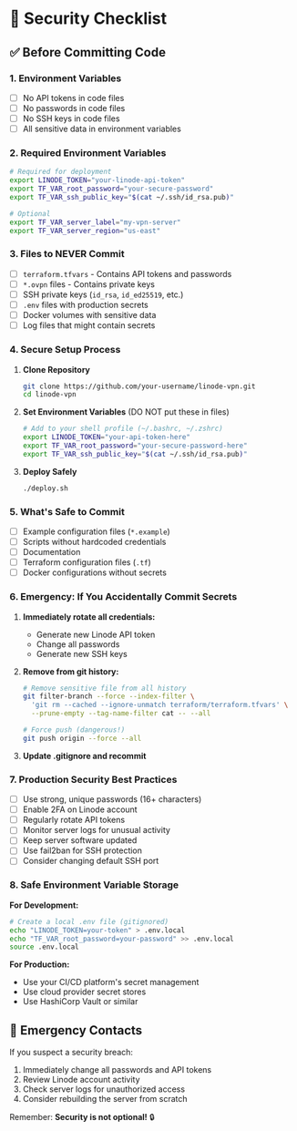 # 🔐 Security Checklist

## ✅ Before Committing Code

### 1. **Environment Variables**
- [ ] No API tokens in code files
- [ ] No passwords in code files
- [ ] No SSH keys in code files
- [ ] All sensitive data in environment variables

### 2. **Required Environment Variables**
```bash
# Required for deployment
export LINODE_TOKEN="your-linode-api-token"
export TF_VAR_root_password="your-secure-password"
export TF_VAR_ssh_public_key="$(cat ~/.ssh/id_rsa.pub)"

# Optional
export TF_VAR_server_label="my-vpn-server"
export TF_VAR_server_region="us-east"
```

### 3. **Files to NEVER Commit**
- [ ] `terraform.tfvars` - Contains API tokens and passwords
- [ ] `*.ovpn` files - Contains private keys
- [ ] SSH private keys (`id_rsa`, `id_ed25519`, etc.)
- [ ] `.env` files with production secrets
- [ ] Docker volumes with sensitive data
- [ ] Log files that might contain secrets

### 4. **Secure Setup Process**

1. **Clone Repository**
   ```bash
   git clone https://github.com/your-username/linode-vpn.git
   cd linode-vpn
   ```

2. **Set Environment Variables** (DO NOT put these in files)
   ```bash
   # Add to your shell profile (~/.bashrc, ~/.zshrc)
   export LINODE_TOKEN="your-api-token-here"
   export TF_VAR_root_password="your-secure-password-here"
   export TF_VAR_ssh_public_key="$(cat ~/.ssh/id_rsa.pub)"
   ```

3. **Deploy Safely**
   ```bash
   ./deploy.sh
   ```

### 5. **What's Safe to Commit**
- [ ] Example configuration files (`*.example`)
- [ ] Scripts without hardcoded credentials
- [ ] Documentation
- [ ] Terraform configuration files (`.tf`)
- [ ] Docker configurations without secrets

### 6. **Emergency: If You Accidentally Commit Secrets**

1. **Immediately rotate all credentials:**
   - Generate new Linode API token
   - Change all passwords
   - Generate new SSH keys

2. **Remove from git history:**
   ```bash
   # Remove sensitive file from all history
   git filter-branch --force --index-filter \
     'git rm --cached --ignore-unmatch terraform/terraform.tfvars' \
     --prune-empty --tag-name-filter cat -- --all
   
   # Force push (dangerous!)
   git push origin --force --all
   ```

3. **Update .gitignore and recommit**

### 7. **Production Security Best Practices**
- [ ] Use strong, unique passwords (16+ characters)
- [ ] Enable 2FA on Linode account
- [ ] Regularly rotate API tokens
- [ ] Monitor server logs for unusual activity
- [ ] Keep server software updated
- [ ] Use fail2ban for SSH protection
- [ ] Consider changing default SSH port

### 8. **Safe Environment Variable Storage**

**For Development:**
```bash
# Create a local .env file (gitignored)
echo "LINODE_TOKEN=your-token" > .env.local
echo "TF_VAR_root_password=your-password" >> .env.local
source .env.local
```

**For Production:**
- Use your CI/CD platform's secret management
- Use cloud provider secret stores
- Use HashiCorp Vault or similar

## 🚨 Emergency Contacts
If you suspect a security breach:
1. Immediately change all passwords and API tokens
2. Review Linode account activity
3. Check server logs for unauthorized access
4. Consider rebuilding the server from scratch

Remember: **Security is not optional!** 🔒
